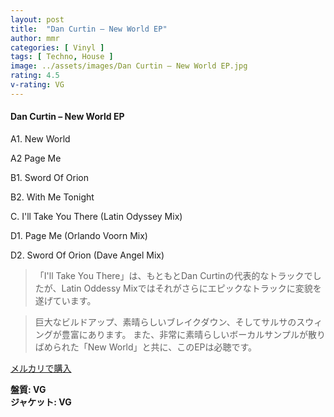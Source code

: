 ```yaml
---
layout: post
title:  "Dan Curtin – New World EP"
author: mmr
categories: [ Vinyl ]
tags: [ Techno, House ]
image: ../assets/images/Dan Curtin – New World EP.jpg
rating: 4.5
v-rating: VG
---
```


#### Dan Curtin – New World EP

A1. New World

A2 Page Me

B1. Sword Of Orion

B2. With Me Tonight

C. I'll Take You There (Latin Odyssey Mix)

D1. Page Me (Orlando Voorn Mix)

D2. Sword Of Orion (Dave Angel Mix)

> 「I'll Take You There」は、もともとDan Curtinの代表的なトラックでしたが、Latin Oddessy Mixではそれがさらにエピックなトラックに変貌を遂げています。

> 巨大なビルドアップ、素晴らしいブレイクダウン、そしてサルサのスウィングが豊富にあります。 また、非常に素晴らしいボーカルサンプルが散りばめられた「New World」と共に、このEPは必聴です。

[メルカリで購入](https://jp.mercari.com/item/m11356801738)

<div class="mt-4 mb-4 d-flex align-items-center">
<strong class="mr-1">盤質: VG</strong>
</div>
<div class="mt-4 mb-4 d-flex align-items-center">
<strong class="mr-1">ジャケット: VG</strong>
</div>
